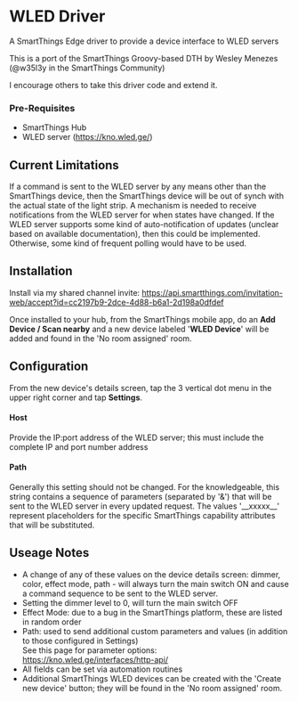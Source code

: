 # WLED Driver
A SmartThings Edge driver to provide a device interface to WLED servers

This is a port of the SmartThings Groovy-based DTH by Wesley Menezes (@w35l3y in the SmartThings Community)

I encourage others to take this driver code and extend it.

### Pre-Requisites

- SmartThings Hub
- WLED server (https://kno.wled.ge/)

## Current Limitations

If a command is sent to the WLED server by any means other than the SmartThings device, then the SmartThings device will be out of synch with the actual state of the light strip.  A mechanism is needed to receive notifications from the WLED server for when states have changed.  If the WLED server supports some kind of auto-notification of updates (unclear based on available documentation), then this could be implemented.  Otherwise, some kind of frequent polling would have to be used.

## Installation
Install via my shared channel invite:  https://api.smartthings.com/invitation-web/accept?id=cc2197b9-2dce-4d88-b6a1-2d198a0dfdef

Once installed to your hub, from the SmartThings mobile app, do an **Add Device / Scan nearby** and a new device labeled '**WLED Device**' will be added and found in the 'No room assigned' room.

## Configuration
From the new device's details screen, tap the 3 vertical dot menu in the upper right corner and tap **Settings**.  

#### Host
Provide the IP:port address of the WLED server;  this must include the complete IP and port number address

#### Path
Generally this setting should not be changed.  For the knowledgeable, this string contains a sequence of parameters (separated by '&') that will be sent to the WLED server in every updated request.  The values '\_\_xxxxx\_\_' represent placeholders for the specific SmartThings capability attributes that will be substituted.

## Useage Notes
- A change of any of these values on the device details screen: dimmer, color, effect mode, path -  will always turn the main switch ON and cause a command sequence to be sent to the WLED server. 
- Setting the dimmer level to 0, will turn the main switch OFF
- Effect Mode:  due to a bug in the SmartThings platform, these are listed in random order
- Path: used to send additional custom parameters and values (in addition to those configured in Settings)  
See this page for parameter options: https://kno.wled.ge/interfaces/http-api/
- All fields can be set via automation routines
- Additional SmartThings WLED devices can be created with the 'Create new device' button; they will be found in the 'No room assigned' room.

